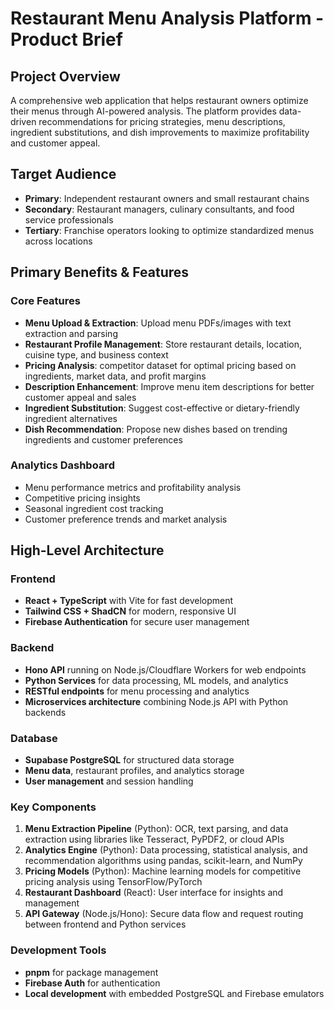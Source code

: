 # Restaurant Menu Analysis Platform - Product Brief

## Project Overview
A comprehensive web application that helps restaurant owners optimize their menus through AI-powered analysis. The platform provides data-driven recommendations for pricing strategies, menu descriptions, ingredient substitutions, and dish improvements to maximize profitability and customer appeal.

## Target Audience
- **Primary**: Independent restaurant owners and small restaurant chains
- **Secondary**: Restaurant managers, culinary consultants, and food service professionals
- **Tertiary**: Franchise operators looking to optimize standardized menus across locations

## Primary Benefits & Features

### Core Features
- **Menu Upload & Extraction**: Upload menu PDFs/images with text extraction and parsing
- **Restaurant Profile Management**: Store restaurant details, location, cuisine type, and business context
- **Pricing Analysis**: competitor dataset for optimal pricing based on ingredients, market data, and profit margins
- **Description Enhancement**: Improve menu item descriptions for better customer appeal and sales
- **Ingredient Substitution**: Suggest cost-effective or dietary-friendly ingredient alternatives
- **Dish Recommendation**: Propose new dishes based on trending ingredients and customer preferences

### Analytics Dashboard
- Menu performance metrics and profitability analysis
- Competitive pricing insights
- Seasonal ingredient cost tracking
- Customer preference trends and market analysis

## High-Level Architecture

### Frontend
- **React + TypeScript** with Vite for fast development
- **Tailwind CSS + ShadCN** for modern, responsive UI
- **Firebase Authentication** for secure user management

### Backend
- **Hono API** running on Node.js/Cloudflare Workers for web endpoints
- **Python Services** for data processing, ML models, and analytics
- **RESTful endpoints** for menu processing and analytics
- **Microservices architecture** combining Node.js API with Python backends

### Database
- **Supabase PostgreSQL** for structured data storage
- **Menu data**, restaurant profiles, and analytics storage
- **User management** and session handling

### Key Components
1. **Menu Extraction Pipeline** (Python): OCR, text parsing, and data extraction using libraries like Tesseract, PyPDF2, or cloud APIs
2. **Analytics Engine** (Python): Data processing, statistical analysis, and recommendation algorithms using pandas, scikit-learn, and NumPy
3. **Pricing Models** (Python): Machine learning models for competitive pricing analysis using TensorFlow/PyTorch
4. **Restaurant Dashboard** (React): User interface for insights and management
5. **API Gateway** (Node.js/Hono): Secure data flow and request routing between frontend and Python services

### Development Tools
- **pnpm** for package management
- **Firebase Auth** for authentication
- **Local development** with embedded PostgreSQL and Firebase emulators